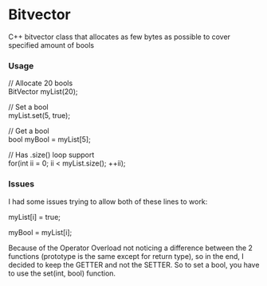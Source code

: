 # Bitvector
C++ bitvector class that allocates as few bytes as possible to cover specified amount of bools

### Usage
// Allocate 20 bools  
BitVector myList(20);

// Set a bool  
myList.set(5, true);

// Get a bool  
bool myBool = myList[5];

// Has .size() loop support  
for(int ii = 0; ii < myList.size(); ++ii);

### Issues

I had some issues trying to allow both of these lines to work:

myList[i] = true;

myBool = myList[i];

Because of the Operator Overload not noticing a difference between the 2 functions (prototype is the same except for return type), so in the end, I decided to keep the GETTER and not the SETTER. So to set a bool, you have to use the set(int, bool) function.
